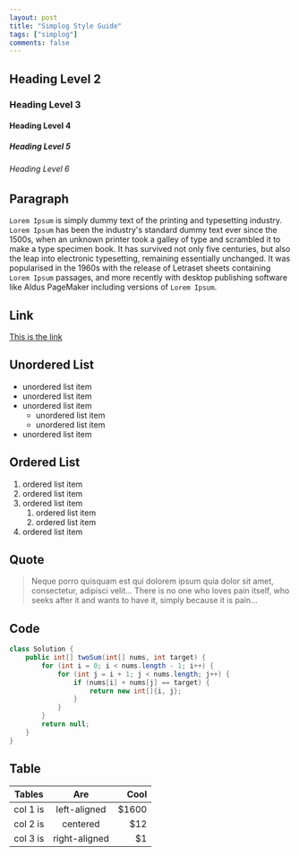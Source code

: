 ```yaml
---
layout: post
title: "Simplog Style Guide"
tags: ["simplog"]
comments: false
---
```


## Heading Level 2
### Heading Level 3
#### Heading Level 4
##### Heading Level 5
###### Heading Level 6

## Paragraph

`Lorem Ipsum` is simply dummy text of the printing and typesetting industry. `Lorem Ipsum` has been the industry's standard dummy text ever since the 1500s, when an unknown printer took a galley of type and scrambled it to make a type specimen book. It has survived not only five centuries, but also the leap into electronic typesetting, remaining essentially unchanged. It was popularised in the 1960s with the release of Letraset sheets containing `Lorem Ipsum` passages, and more recently with desktop publishing software like Aldus PageMaker including versions of `Lorem Ipsum`.

## Link

[This is the link](/)

## Unordered List

- unordered list item
- unordered list item
- unordered list item
    - unordered list item
    - unordered list item
- unordered list item

## Ordered List

1. ordered list item
2. ordered list item
3. ordered list item
    1. ordered list item
    2. ordered list item
4. ordered list item

## Quote

> Neque porro quisquam est qui dolorem ipsum quia dolor sit amet, consectetur, adipisci velit... There is no one who loves pain itself, who seeks after it and wants to have it, simply because it is pain...

## Code

```java
class Solution {
    public int[] twoSum(int[] nums, int target) {
        for (int i = 0; i < nums.length - 1; i++) {
            for (int j = i + 1; j < nums.length; j++) {
                if (nums[i] + nums[j] == target) {
                    return new int[]{i, j};
                }
            }
        }
        return null;
    }
}
```

## Table

| Tables   |      Are      |  Cool |
|----------|:-------------:|------:|
| col 1 is |  left-aligned | $1600 |
| col 2 is |    centered   |   $12 |
| col 3 is | right-aligned |    $1 |
